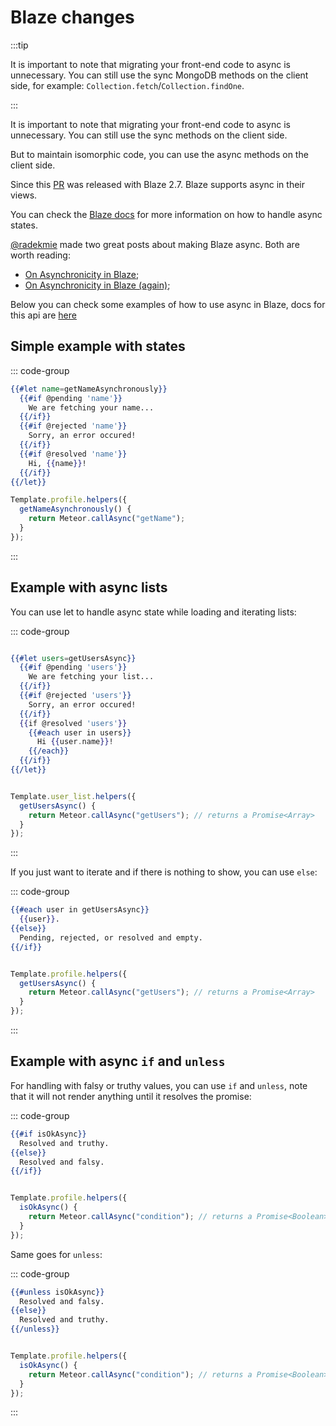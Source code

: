 # Blaze changes

:::tip

It is important to note that migrating your front-end code to async is unnecessary.
You can still use the sync MongoDB methods on the client side,
for example: `Collection.fetch`/`Collection.findOne`.

:::

It is important to note that migrating your front-end code to async is unnecessary.
You can still use the sync methods on the client side.

But to maintain isomorphic code, you can use the async methods on the client side.

Since this [PR](https://github.com/meteor/blaze/pull/413) was released with Blaze 2.7. Blaze supports async in their views.

You can check the [Blaze docs](https://www.blazejs.org/api/spacebars#Async-states) for
more information on how to handle async states.

[@radekmie](https://github.com/radekmie) made two great posts about making Blaze async. Both are worth reading:
  - [On Asynchronicity in Blaze](https://radekmie.dev/blog/on-asynchronicity-in-blaze/);
  - [On Asynchronicity in Blaze (again)](https://radekmie.dev/blog/on-asynchronicity-in-blaze-again/);


Below you can check some examples of how to use async in Blaze, docs for this api are [here](https://www.blazejs.org/api/spacebars#Async-states)

## Simple example with states

::: code-group

```handlebars [profile.html]
{{#let name=getNameAsynchronously}}
  {{#if @pending 'name'}}
    We are fetching your name...
  {{/if}}
  {{#if @rejected 'name'}}
    Sorry, an error occured!
  {{/if}}
  {{#if @resolved 'name'}}
    Hi, {{name}}!
  {{/if}}
{{/let}}
```

```js [profile.js]
Template.profile.helpers({
  getNameAsynchronously() {
    return Meteor.callAsync("getName");
  }
});
```

:::

## Example with async lists

You can use let to handle async state while loading and iterating lists:

::: code-group

```handlebars [user_list.html]

{{#let users=getUsersAsync}}
  {{#if @pending 'users'}}
    We are fetching your list...
  {{/if}}
  {{#if @rejected 'users'}}
    Sorry, an error occured!
  {{/if}}
  {{if @resolved 'users'}}
    {{#each user in users}}
      Hi {{user.name}}!
    {{/each}}
  {{/if}}
{{/let}}

```

```js [user_list.js]

Template.user_list.helpers({
  getUsersAsync() {
    return Meteor.callAsync("getUsers"); // returns a Promise<Array>
  }
});


```
:::

If you just want to iterate and if there is nothing to show, you can use `else`:

::: code-group

```handlebars [profile.html]
{{#each user in getUsersAsync}}
  {{user}}.
{{else}}
  Pending, rejected, or resolved and empty.
{{/if}}
```

```js [profile.js]

Template.profile.helpers({
  getUsersAsync() {
    return Meteor.callAsync("getUsers"); // returns a Promise<Array>
  }
});

```

:::

## Example with async `if` and `unless`

For handling with falsy or truthy values, you can use `if` and `unless`,
note that it will not render anything until it resolves the promise:

::: code-group

```handlebars [profile.html]
{{#if isOkAsync}}
  Resolved and truthy.
{{else}}
  Resolved and falsy.
{{/if}}
```

```js [profile.js]

Template.profile.helpers({
  isOkAsync() {
    return Meteor.callAsync("condition"); // returns a Promise<Boolean>
  }
});

```

Same goes for `unless`:

::: code-group

```handlebars [profile.html]
{{#unless isOkAsync}}
  Resolved and falsy.
{{else}}
  Resolved and truthy.
{{/unless}}
```

```js [profile.js]

Template.profile.helpers({
  isOkAsync() {
    return Meteor.callAsync("condition"); // returns a Promise<Boolean>
  }
});

```
:::
